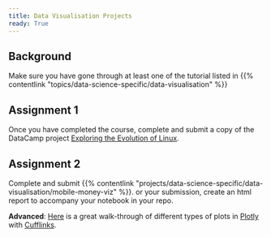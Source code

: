 ```yaml
---
title: Data Visualisation Projects
ready: True
---
```


## Background

Make sure you have gone through at least one of the tutorial listed in
{{% contentlink "topics/data-science-specific/data-visualisation" %}}

## Assignment 1
Once you have completed the course, complete and submit a copy of the DataCamp project
[Exploring the Evolution of Linux](https://www.datacamp.com/projects/111).  

## Assignment 2 
Complete and submit {{% contentlink "projects/data-science-specific/data-visualisation/mobile-money-viz" %}}. or your submission, create an html report to accompany your notebook in your repo.

**Advanced**: [Here](https://kyso.io/KyleOS/cufflinks-intro?utm_campaign=News&utm_medium=Community&utm_source=DataCamp.com%20add%20to%20curriculum%20visualisation) is a great walk-through of different types of plots in [Plotly](https://plot.ly/python/) with [Cufflinks](https://plot.ly/ipython-notebooks/cufflinks/).

